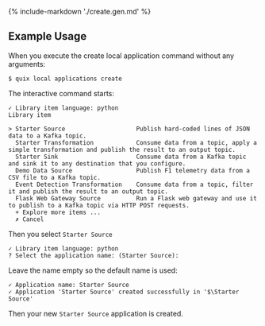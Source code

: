 {% include-markdown './create.gen.md' %}

## Example Usage

When you execute the create local application command without any arguments:

```
$ quix local applications create
```

The interactive command starts:

```
✓ Library item language: python
Library item

> Starter Source                    Publish hard-coded lines of JSON data to a Kafka topic.
  Starter Transformation            Consume data from a topic, apply a simple transformation and publish the result to an output topic.
  Starter Sink                      Consume data from a Kafka topic and sink it to any destination that you configure.
  Demo Data Source                  Publish F1 telemetry data from a CSV file to a Kafka topic.
  Event Detection Transformation    Consume data from a topic, filter it and publish the result to an output topic.
  Flask Web Gateway Source          Run a Flask web gateway and use it to publish to a Kafka topic via HTTP POST requests.
  + Explore more items ...
  ✗ Cancel                          

```

Then you select `Starter Source`

```
✓ Library item language: python
? Select the application name: (Starter Source):
```

Leave the name empty so the default name is used:

```
✓ Application name: Starter Source
✓ Application 'Starter Source' created successfully in '$\Starter Source'
```
Then your new `Starter Source` application is created.